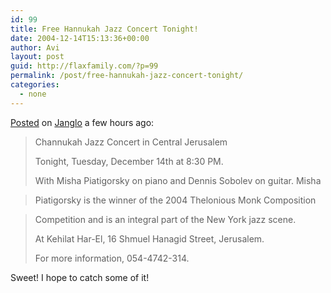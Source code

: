 ```yaml
---
id: 99
title: Free Hannukah Jazz Concert Tonight!
date: 2004-12-14T15:13:36+00:00
author: Avi
layout: post
guid: http://flaxfamily.com/?p=99
permalink: /post/free-hannukah-jazz-concert-tonight/
categories:
  - none
---
```

[Posted](http://groups.yahoo.com/group/janglo/message/57290) on [Janglo](http://groups.yahoo.com/group/janglo) a few hours ago:

> Channukah Jazz Concert in Central Jerusalem
> 
> Tonight, Tuesday, December 14th at 8:30 PM.
> 
> With Misha Piatigorsky on piano and Dennis Sobolev on guitar. Misha
  
> Piatigorsky is the winner of the 2004 Thelonious Monk Composition
  
> Competition and is an integral part of the New York jazz scene.
> 
> At Kehilat Har-El, 16 Shmuel Hanagid Street, Jerusalem.
> 
> For more information, 054-4742-314.

Sweet! I hope to catch some of it!